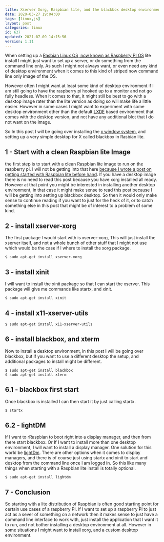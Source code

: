 ```yaml
---
title: Xserver Xorg, Raspbian lite, and the blackbox desktop environment
date: 2020-03-27 19:04:00
tags: [linux,js]
layout: post
categories: linux
id: 637
updated: 2021-07-09 14:15:56
version: 1.11
---
```


When setting up a [Rasbian Linux OS, now known as Raspberry PI OS](https://en.wikipedia.org/wiki/Raspberry_Pi_OS) lite install I might just want to set up a server, or do something from the command line only. As such I might not always want, or even need any kind of desktop environment when it comes to this kind of striped now command line only image of the OS. 

However often I might want at least some kind of desktop environment if I am still going to have the raspberry pi hooked up to a monitor and not go fully headless. When it comes to that, it might still be best to go with a desktop image rater than the lite version as doing so will make life a little easier. However in some cases I might want to experiment with some desktop environment other than the default [LXDE](https://en.wikipedia.org/wiki/LXDE) based environment that comes with the desktop version, and not have any additional blot that I do not want on the image.

So In this post I will be going over installing the [x window system](https://en.wikipedia.org/wiki/X_Window_System#Limitations_and_criticism), and setting up a very simple desktop for X called blackbox in Rasbian lite.

<!-- more -->


## 1 - Start with a clean Raspbian lite Image

the first step is to start with a clean Raspbian lite image to run on the raspberry pi. I will not be getting into that here [because I wrote a post on getting started with Raspbian lite before hand](/2020/03/25/linux-raspbian-lite-getting-started/). If you have a desktop image there is no need to read this post because you have xorg installed all ready. However at that point you might be interested in installing another desktop environment, in that case it might make sense to read this post because I will be getting into setting up blackbox desktop. So then it would only make sense to continue reading if you want to just for the heck of it, or to catch something else in this post that might be of interest to a problem of some kind.

## 2 - install xserver-xorg

The first package I would start with is xserver-xorg, This will just install the xserver itself, and not a whole bunch of other stuff that I might not use which would be the case if I where to install the xorg package.

```
$ sudo apt-get install xserver-xorg
```

## 3 - install xinit

I will want to install the xinit package so that I can start the xserver. This package will give me commands like startx, and xinit.

```
$ sudo apt-get install xinit
```

## 4 - install x11-xserver-utils

```
$ sudo apt-get install x11-xserver-utils
```


## 6 - install blackbox, and xterm

Now to install a desktop environment, in this post I will be going over blackbox, but if you want to use a different desktop the setup, and additional packages to install might be different.

```
$ sudo apt-get install blackbox
$ sudo apt-get install xterm
```

## 6.1 - blackbox first start

Once blackbox is installed I can then start it by just calling startx.

```
$ startx
```


## 6.2 - lightDM

If I want to rRaspbian to boot right into a display manager, and then from there start blackbox. Or If I want to install more than one desktop environment, I will want to install a display manager. One solution for this world be [lightDm](https://wiki.debian.org/LightDM). There are other options when it comes to display managers, and there is of course just using startx and xinit to start and desktop from the command line once I am logged in. So this like many things when starting with a Raspbian lite install is totally optional.

```
$ sudo apt-get install lightdm
```

## 7 - Conclusion

So starting with a lite distribution of Raspbian is often good starting point for certain use cases of a raspberry PI. If I want to set up a raspberry PI to just act as a sever of something on a network then it makes sense to just have a command line interface to work with, just install the application that I want it to run, and not bother installing a desktop environment at all. However in some situations I might want to install xorg, and a custom desktop environment.